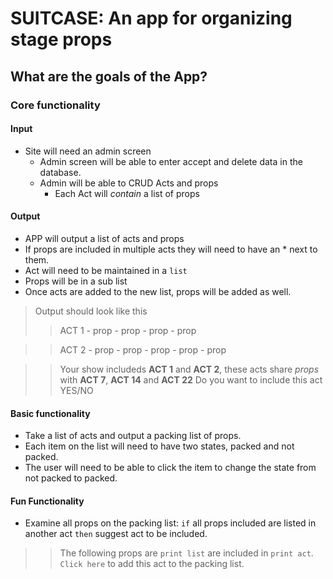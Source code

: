 # SUITCASE: An app for organizing stage props

## What are the goals of the App?


### Core functionality


#### Input
- Site will need an admin screen
  - Admin screen will be able to enter accept and delete data in the database. 
  - Admin will be able to CRUD Acts and props
    - Each Act will *contain* a list of props
  
  
#### Output
- APP will output a list of acts and props
- If props are included in multiple acts they will need to have an * next to them.
- Act will need to be maintained in a `list`
- Props will be in a sub list
- Once acts are added to the new list, props will be added as well.

> Output should look like this
>> ACT 1
    - prop
    - prop 
    - prop 
    - prop

>> ACT 2
    - prop 
    - prop
    - prop
    - prop
    - prop
  
>> Your show includeds **ACT 1** and **ACT 2**, these acts share *props* with **ACT 7**, **ACT 14** and **ACT 22**
>> Do you want to include this act YES/NO

#### Basic functionality
- Take a list of acts and output a packing list of props.
- Each item on the list will need to have two states, packed and not packed.
- The user will need to be able to click the item to change the state from not packed to packed. 




#### Fun Functionality
- Examine all props on the packing list: `if` all props included are listed in another act `then` suggest act to be included. 

>>The following props are `print list` are included in `print act`. `Click here` to add this act to the packing list.












